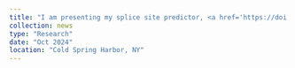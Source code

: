 ```yaml
---
title: "I am presenting my splice site predictor, <a href='https://doi.org/10.1186/s13059-024-03379-4' target='_blank'>Splam</a> and OpenSpliceAI at <a href='https://meetings.cshl.edu/meetings.aspx?meet=DATA' target='_blank'>Biological Data Science 2024</a>. See you in Cold Spring Harbor, NY!"
collection: news
type: "Research"
date: "Oct 2024"
location: "Cold Spring Harbor, NY"
---
```


